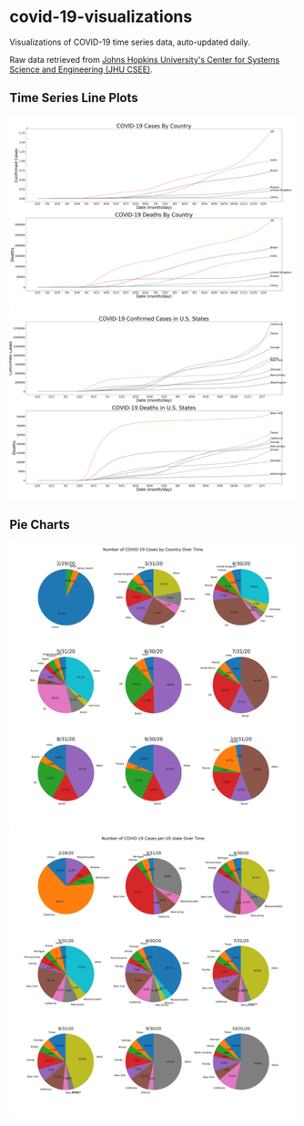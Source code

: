 # covid-19-visualizations
Visualizations of COVID-19 time series data, auto-updated daily.

Raw data retrieved from [Johns Hopkins University's Center for Systems Science and Engineering (JHU CSEE)](https://github.com/CSSEGISandData/COVID-19/tree/master/csse_covid_19_data/csse_covid_19_time_series).

## Time Series Line Plots
![](images/line_graph_countries.jpg)
![](images/line_graph_us_states.jpg)

## Pie Charts
![](images/pie_chart_countries.jpg)
![](images/pie_chart_us_states.jpg)
